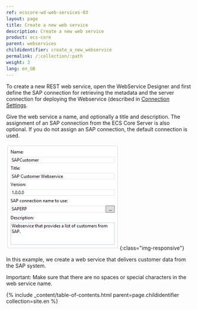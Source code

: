 ```yaml
---
ref: ecscore-wd-web-services-03
layout: page
title: Create a new web service
description: Create a new web service
product: ecs-core
parent: webservices
childidentifier: create_a_new_webservice
permalink: /:collection/:path
weight: 3
lang: en_GB
---
```


To create a new REST web service, open the WebService Designer and first define the SAP connection for retrieving the metadata and the server connection for deploying the Webservice (described in [Connection Settings](/getting_started_with_the_webservice_designer/connection_settings).  

Give the web service a name, and optionally a title and description. The assignment of an SAP connection from the ECS Core Server is also optional. If you do not assign an SAP connection, the default connection is used. <br>

![WSD-Description](/img/content/ecscore-wsd_26.png){:class="img-responsive"}

In this example, we create a web service that delivers customer data from the SAP system. <br>  
             
Important: Make sure that there are no spaces or special characters in the web service name.  

{% include _content/table-of-contents.html parent=page.childidentifier collection=site.en %}

